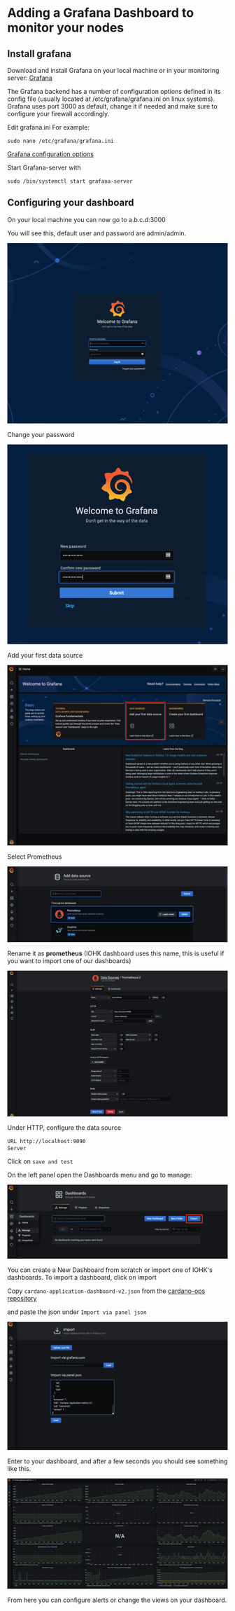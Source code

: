 # Adding a Grafana Dashboard to monitor your nodes

## Install grafana

Download and install Grafana on your local machine or in your monitoring server: [Grafana](https://grafana.com/grafana/download)

The Grafana backend has a number of configuration options defined in its config file \(usually located at /etc/grafana/grafana.ini on linux systems\). Grafana uses port 3000 as default, change it if needed and make sure to configure your firewall accordingly.

Edit grafana.ini For example:

```text
sudo nano /etc/grafana/grafana.ini
```

[Grafana configuration options](https://grafana.com/docs/grafana/latest/administration/configuration/)

Start Grafana-server with

```text
sudo /bin/systemctl start grafana-server
```

## Configuring your dashboard

On your local machine you can now go to  a.b.c.d:3000

You will see this, default user and password are admin/admin.

![Welcome](../.gitbook/assets/grafana_13.35.19.png)

Change your password

![Password](../.gitbook/assets/grafana_13.39.26.png)

Add your first data source

![DataSource](../.gitbook/assets/grafana_13.39.52.png)

Select Prometheus

![Prometheus](../.gitbook/assets/grafana_13.40.31.png)

Rename it as **prometheus** \(IOHK dashboard uses this name, this is useful if you want to import one of our dashboards\)

![prometheus](../.gitbook/assets/grafana_prometheus.png)

Under HTTP, configure the data source

```text
URL http://localhost:9090
Server
```

Click on `save and test`

On the left panel open the Dashboards menu and go to manage:

![Dashboard](../.gitbook/assets/grafana_13.55.40.png)

You can create a New Dashboard from scratch or import one of IOHK's dashboards. To import a dashboard, click on import

Copy `cardano-application-dashboard-v2.json` from the [cardano-ops repository](chttps://raw.githubusercontent.com/input-output-hk/cardano-ops/ea161f35792e74b41efa749085ead64c901f784d/modules/grafana/cardano/cardano-application-dashboard-v2.json)

and paste the json under `Import via panel json`

![Dashboard](../.gitbook/assets/grafana_14.24.43.png)

Enter to your dashboard, and after a few seconds you should see something like this.

![Dashboard](../.gitbook/assets/grafana_dashboard.png)

From here you can configure alerts or change the views on your dashboard.


